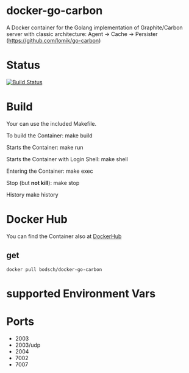 # docker-go-carbon

A Docker container for the Golang implementation of Graphite/Carbon server with classic architecture: Agent -> Cache -> Persister (https://github.com/lomik/go-carbon)

# Status

[![Build Status](https://travis-ci.org/bodsch/docker-go-carbon.svg?branch=1701-02)](https://travis-ci.org/bodsch/docker-carbon-relay-g)


# Build

Your can use the included Makefile.

To build the Container:
    make build

Starts the Container:
    make run

Starts the Container with Login Shell:
    make shell

Entering the Container:
    make exec

Stop (but **not kill**):
    make stop

History
    make history


# Docker Hub

You can find the Container also at  [DockerHub](https://hub.docker.com/r/bodsch/docker-go-carbon)

## get

    docker pull bodsch/docker-go-carbon


# supported Environment Vars

# Ports

 - 2003
 - 2003/udp
 - 2004
 - 7002
 - 7007
